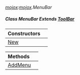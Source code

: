 _[mojox](../../modules/mojox/mojox-module.md):[mojox](../../modules/mojox/mojox-module.md).MenuBar_
##### Class MenuBar Extends [ToolBar](../../modules/mojox/mojox-toolbar.md)

| Constructors | |
|:---|:---|
| [New](mojox-menubar-new.md) |  |

| Methods | |
|:---|:---|
| [AddMenu](mojox-menubar-addmenu.md) |  |
